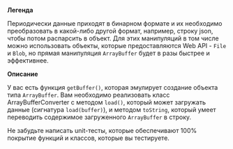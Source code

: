 **Легенда**

Периодически данные приходят в бинарном формате и их необходимо преобразовать в какой-либо другой формат, например, строку json, чтобы потом распарсить в объект. Для этих манипуляций в том числе можно использовать объекты, которые предоставляются Web API - ```File``` и ```Blob```, но прямая манипуляция ```ArrayBuffer``` будет в разы быстрее и эффективнее.

**Описание**

У вас есть функция ```getBuffer()```, которая эмулирует создание объекта типа ```ArrayBuffer```. Вам необходимо реализовать класс ArrayBufferConverter с методом ```load()```, который может загружать данные (сигнатура ```load(buffer)```), и методом ```toString```, который умеет переводить содержимое загруженного ```ArrayBuffer``` в строку.

Не забудьте написать unit-тесты, которые обеспечивают 100% покрытие функций и классов, которые вы тестируете.
